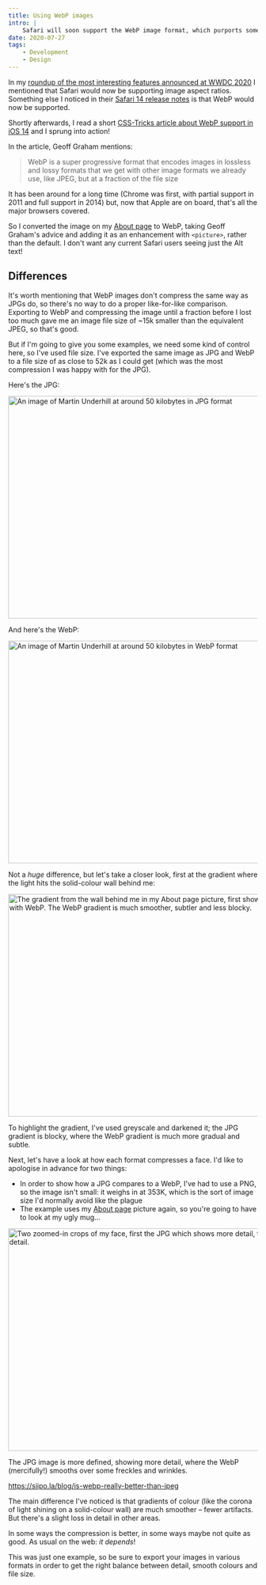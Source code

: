 ```yaml
---
title: Using WebP images
intro: |
    Safari will soon support the WebP image format, which purports some great advantages, but is it actually better than the formats we already use?
date: 2020-07-27
tags:
    - Development
    - Design
---
```


In my [roundup of the most interesting features announced at WWDC 2020](https://www.tempertemper.net/blog/wwdc-2020-roundup) I mentioned that Safari would now be supporting image aspect ratios. Something else I noticed in their [Safari 14 release notes](https://developer.apple.com/documentation/safari-release-notes/safari-14-beta-release-notes#Media) is that WebP would now be supported.

Shortly afterwards, I read a short [CSS-Tricks article about WebP support in iOS 14](https://css-tricks.com/webp-image-support-coming-to-ios-14/) and I sprung into action!

In the article, Geoff Graham mentions:

> WebP is a super progressive format that encodes images in lossless and lossy formats that we get with other image formats we already use, like JPEG, but at a fraction of the file size

It has been around for a long time (Chrome was first, with partial support in 2011 and full support in 2014) but, now that Apple are on board, that's all the major browsers covered.

So I converted the image on my [About page](/about) to WebP, taking Geoff Graham's advice and adding it as an enhancement with `<picture>`, rather than the default. I don't want any current Safari users seeing just the Alt text!


## Differences

It's worth mentioning that WebP images don't compress the same way as JPGs do, so there's no way to do a proper like-for-like comparison. Exporting to WebP and compressing the image until a fraction before I lost too much gave me an image file size of ~15k smaller than the equivalent JPEG, so that's good.

But if I'm going to give you some examples, we need some kind of control here, so I've used file size. I've exported the same image as JPG and WebP to a file size of as close to 52k as I could get (which was the most compression I was happy with for the JPG).

Here's the JPG:

<img src="/assets/img/blog/webp--martin-underhill.jpg" alt="An image of Martin Underhill at around 50 kilobytes in JPG format" width="800" height="450" loading="lazy" />

And here's the WebP:

<img src="/assets/img/blog/webp--martin-underhill.webp" alt="An image of Martin Underhill at around 50 kilobytes in WebP format" width="800" height="450" loading="lazy"/>

Not a *huge* difference, but let's take a closer look, first at the gradient where the light hits the solid-colour wall behind me:

<img src="/assets/img/blog/webp--gradient.png" alt="The gradient from the wall behind me in my About page picture, first showing how it compresses as a JPG and then with WebP. The WebP gradient is much smoother, subtler and less blocky." width="800" height="450" loading="lazy"/>

To highlight the gradient, I've used greyscale and darkened it; the JPG gradient is blocky, where the WebP gradient is much more gradual and subtle.

Next, let's have a look at how each format compresses a face. I'd like to apologise in advance for two things:

- In order to show how a JPG compares to a WebP, I've had to use a PNG, so the image isn't small: it weighs in at 353K, which is the sort of image size I'd normally avoid like the plague
- The example uses my [About page](/about) picture again, so you're going to have to look at my ugly mug…

<img src="/assets/img/blog/webp--face.png" alt="Two zoomed-in crops of my face, first the JPG which shows more detail, then the WebP which shows slightly less detail." width="800" height="450" loading="lazy" />

The JPG image is more defined, showing more detail, where the WebP (mercifully!) smooths over some freckles and wrinkles.








https://siipo.la/blog/is-webp-really-better-than-jpeg




The main difference I've noticed is that gradients of colour (like the corona of light shining on a solid-colour wall) are much smoother – fewer artifacts. But there's a slight loss in detail in other areas.


In some ways the compression is better, in some ways maybe not quite as good. As usual on the web: *it depends*!

This was just one example, so be sure to export your images in various formats in order to get the right balance between detail, smooth colours and file size.

